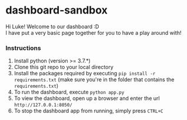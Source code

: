 # dashboard-sandbox

Hi Luke! Welcome to our dashboard :D <br>
I have put a very basic page together for you to have a play around with!

### Instructions
1. Install python (version >= 3.7.*)
2. Clone this git repo to your local directory
3. Install the packages required by executing `pip install -r requirements.txt` (make sure you're in the folder that contains the `requirements.txt`)
4. To run the dashboard, execute `python app.py`
5. To view the dashboard, open up a browser and enter the url `http://127.0.0.1:8050/`
6. To stop the dashboard app from running, simply press `CTRL+C`
